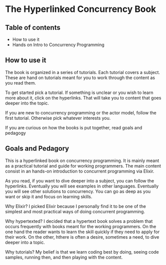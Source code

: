 # The Hyperlinked Concurrency Book


## Table of contents
* How to use it
* Hands on Intro to Concurrency Programming 


## How to use it

The book is organized in a series of tutorials. Each tutorial covers a subject. These are hand on tutorials meant for you to work through the content as you read them.

To get started pick a tutorial. If something is unclear or you wish to learn more about it, click on the hyperlinks. That will take you to content that goes deeper into the topic.

If you are new to concurrency programming or the actor model, follow the first tutorial. Otherwise pick whatever interests you.

If you are curious on how the books is put together, read goals and pedagogy

## Goals  and Pedagory

This is a hyperlinked book on concurrency programming. It is mainly meant as a practical tutorial and guide for working programmers. The main content consist in an hands-on introduction to concurrent programming via Elixir. 

As you read, if you want to dive deeper into a subject, you can follow the hyperlinks. Eventually you will see examples in other languages. Eventually you will see other solutions to concurrency. You can go as deep as you want or skip it and focus on learning skills.

Why Elixir? I picked Elixir because I personally find it to be one of the simplest and most practical ways of doing concurrent programming. 

Why hypertexted? I decided that a hypertext book solves a problem that occurs frequently with books meant for the working programmers. On the one hand the reader wants to learn the skill quickly if they need to apply for their work. On the other,  hthere is often a desire, sometimes a need, to dive deeper into a topic. 

Why tutorials? My belief is that we learn coding best by doing, seeing code samples, running then, and then playing with the content.
